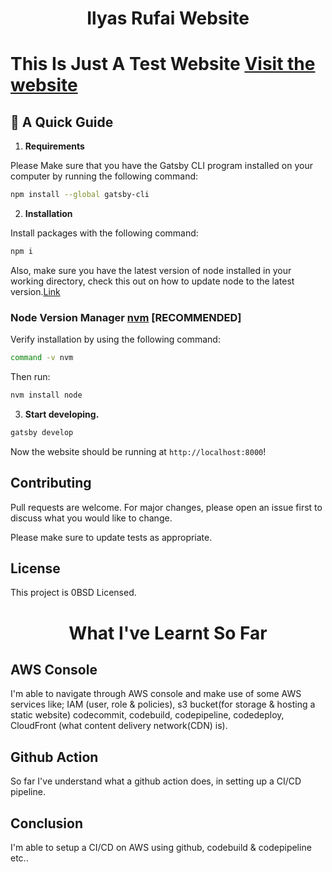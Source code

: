 <h1 align="center">
  Ilyas Rufai Website
</h1>

# This Is Just A Test Website [Visit the website](https://dirwudp1mskib.cloudfront.net/)

## 🚀 A Quick Guide

1. **Requirements**

Please Make sure that you have the Gatsby CLI program installed on your computer by running the following command:

```sh
npm install --global gatsby-cli
```

2. **Installation**

Install packages with the following command:
```sh
npm i
```
  Also, make sure you have the latest version of node installed in your working directory, check this out on how to update node to the latest version.[Link](https://medium.com/stackfame/how-to-update-node-js-to-latest-version-linux-ubuntu-osx-windows-others-105749e90040)
  ### Node Version Manager [nvm](https://github.com/nvm-sh/nvm) [RECOMMENDED]
  Verify installation by using the following command:
  ```sh
  command -v nvm
  ```
  Then run:
  ```sh
  nvm install node
  ```

3.  **Start developing.**

```sh
gatsby develop
```
 Now the website should be running at `http://localhost:8000`!

## Contributing
Pull requests are welcome. For major changes, please open an issue first to discuss what you would like to change.

Please make sure to update tests as appropriate.

## License
This project is 0BSD Licensed.

<h1 align="center">
  What I've Learnt So Far
</h1>

## AWS Console
I'm able to navigate through AWS console and make use of some AWS services like; IAM (user, role & policies), s3 bucket(for storage & hosting a static website) codecommit, codebuild, codepipeline, codedeploy, CloudFront (what content delivery network(CDN) is).

## Github Action 
So far I've understand what a github action does, in setting up a CI/CD pipeline.

## Conclusion
I'm able to setup a CI/CD on AWS using github, codebuild & codepipeline etc..
<!-- 
I don't think there's a problem one can encounter in his/her project, that someone else has never faced, thereby leaving the solution in different kind of format be it video, documentation or code etc.. 

The issue is just that how to find the right answer to solve your problem, sometimes critical because, you could've browse through all different communities of developers like stackoverflow, and you still don't get what you're looking for, but when you get what you are looking for, it works like magic. -->